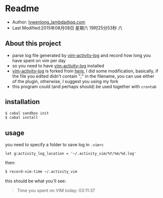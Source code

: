 # Readme

* Author: lvwenlong_lambda@qq.com
* Last Modified:2015年08月08日 星期六 19时25分53秒 六

## About this project

* parse log file generated by [vim-activity-log][vim-plugin-myfork] and record how long you have spent on vim per day 
* so you need to have [vim-activity-log][vim-plugin-myfork] installed
* [vim-activity-log][vim-plugin-myfork] is forked from [here][vim-plugin-origin], I did some modification, basically, if the file you edited didn't contain ";" in the filename, you can use either of the plugin, otherwise, I suggest you using my fork
* this program could (and perhaps should) be used together with `crontab`

## installation

```bash
$ cabal sandbox init
$ cabal install
```

## usage

you need to specify a folder to save log in `.vimrc`

```vimL
let g:activity_log_location = '~/.activity_vim/%Y/%m/%d.log'
```

then:

```bash
$ record-vim-time ~/.activity_vim
```

this should be what you'll see:

> Time you spent on VIM today: 03:11:37


[vim-plugin-myfork]:https://github.com/Alaya-in-Matrix/vim-activity-log
[vim-plugin-origin]:https://github.com/AD7six/vim-activity-log

